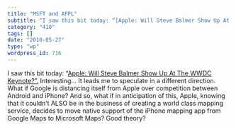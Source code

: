 ```yaml
---
title: "MSFT and APPL"
subtitle: "I saw this bit today: “[Apple: Will Steve Balmer Show Up At The WWDC Keynote?”.](http://blogs.barron..."
category: "410"
tags: []
date: "2010-05-27"
type: "wp"
wordpress_id: 716
---
```

I saw this bit today: “[Apple: Will Steve Balmer Show Up At The WWDC Keynote?”.](http://blogs.barrons.com/techtraderdaily/2010/05/26/apple-will-steve-ballmer-show-up-at-the-wwdc-keynote/) Interesting… It leads me to speculate in a different direction. 
What if Google is distancing itself from Apple over competition between Android and iPhone? And so, what if in anticipation of this, Apple, knowing that it couldn’t ALSO be in the business of creating a world class mapping service, decides to move native support of the iPhone mapping app from Google Maps to Microsoft Maps? Good theory?